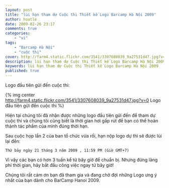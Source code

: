 ```yaml
---
layout: post
title: "lùi hạn tham dự Cuộc thi Thiết kế Logo Barcamp Hà Nội 2009"
author: hoatle
date: 2009-02-26 23:17
comments: true
categories:
    - "vi"
tags:
    - "Barcamp Hà Nội"
    - "cuộc thi"
cover: http://farm4.static.flickr.com/3541/3307608039_9a27531d47.jpg?v=0
description: lùi hạn tham dự Cuộc thi Thiết kế Logo Barcamp Hà Nội 2009
keywords: lùi hạn tham dự Cuộc thi Thiết kế Logo Barcamp Hà Nội 2009
published: true
---
```


Logo đầu tiên gửi đến cuộc thi:

{% img center http://farm4.static.flickr.com/3541/3307608039_9a27531d47.jpg?v=0 Logo đầu tiên gửi đến cuộc thi %}

Hiện tại chúng tôi đã nhận được những logo đầu tiên gửi đến để tham dự cuộc thi và chúng tôi cũng
biết là thời gian hơi gấp rút để bạn có thể hoàn thành tác phẩm của mình đúng thời hạn.

Sau cuộc họp lần 2 của ban tổ chức vừa rồi, hạn nộp logo dự thi sẽ được lùi lại đến:

`Thứ bảy ngày 21 tháng 3 năm 2009 , 11:59 PM (Giờ GMT+7)`

Vì vậy các bạn có hơn 3 tuần kể từ bây giờ để chuẩn bị. Nhưng đừng lãng phí thời gian, hãy bắt đầu
công việc ngay từ bây giờ!

Chúng tôi rất cám ơn bạn đã tham gia và đang chờ đợi những Logo ưng ý nhất của bạn dành cho
BarCamp Hanoi 2009.